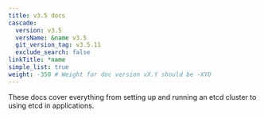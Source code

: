 ```yaml
---
title: v3.5 docs
cascade:
  version: v3.5
  versName: &name v3.5
  git_version_tag: v3.5.11
  exclude_search: false
linkTitle: *name
simple_list: true
weight: -350 # Weight for doc version vX.Y should be -XY0
---
```


These docs cover everything from setting up and running an etcd cluster to using
etcd in applications.
